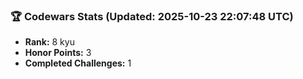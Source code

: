 ### 🏆 Codewars Stats (Updated: 2025-10-23 22:07:48 UTC)

- **Rank:** 8 kyu
- **Honor Points:** 3
- **Completed Challenges:** 1

